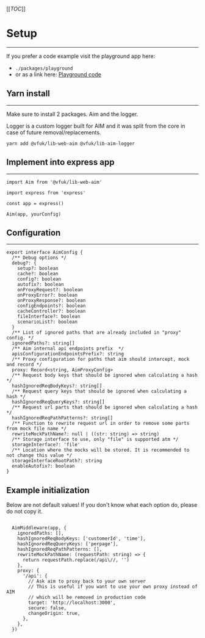 [[_TOC_]]

# Setup
----

If you prefer a code example visit the playground app here:
- `./packages/playground`
- or as a link here: [Playground code](https://dev.azure.com/vfuk-digital/Digital/_git/lib-web-aim?path=/packages/playground)

## Yarn install
------

Make sure to install 2 packages. Aim and the logger.

Logger is a custom logger built for AIM and it was split from the core in case of future removal/replacements.

```
yarn add @vfuk/lib-web-aim @vfuk/lib-aim-logger
```

## Implement into express app
------

```
import Aim from '@vfuk/lib-web-aim'

import express from 'express'

const app = express()

Aim(app, yourConfig)
```

## Configuration
------

```
export interface AimConfig {
  /** Debug options */
  debug?: {
    setup?: boolean
    cache?: boolean
    config?: boolean
    autofix?: boolean
    onProxyRequest?: boolean
    onProxyError?: boolean
    onProxyResponse?: boolean
    configEndpoints?: boolean
    cacheController?: boolean
    fileInterface?: boolean
    scenarioList?: boolean
  }
  /** List of ignored paths that are already included in "proxy" config. */
  ignoredPaths?: string[]
  /** Aim internal api endpoints prefix  */
  apisConfigurationEndpointsPrefix?: string
  /** Proxy configuration for paths that aim should intercept, mock and record */
  proxy: Record<string, AimProxyConfig>
  /** Request body keys that should be ignored when calculating a hash */
  hashIgnoredReqBodyKeys?: string[]
  /** Request query keys that should be ignored when calculating a hash */
  hashIgnoredReqQueryKeys?: string[]
  /** Request url parts that should be ignored when calculating a hash */
  hashIgnoredReqPathPatterns?: string[]
  /** Function to rewrite request url in order to remove some parts from mock file name */
  rewriteMockPathName?: null | ((str: string) => string)
  /** Storage interface to use, only "file" is supported atm */
  storageInterface?: 'file'
  /** Location where the mocks will be stored. It is recommended to not change this value */
  storageInterfaceRootPath?: string
  enableAutofix?: boolean
}
```

## Example initialization

Below are not default values! If you don't know what each option do, please do not copy it.

```

  AimMiddleware(app, {
    ignoredPaths: [],
    hashIgnoredReqBodyKeys: ['customerId', 'time'],
    hashIgnoredReqQueryKeys: ['perpage'],
    hashIgnoredReqPathPatterns: [],
    rewriteMockPathName: (requestPath: string) => {
      return requestPath.replace(/api\//, '')
    },
    proxy: {
      '/api': {
        // Ask aim to proxy back to your own server
        // This is useful if you want to use your own proxy instead of AIM
        // which will be removed in production code
        target: 'http://localhost:3000',
        secure: false,
        changeOrigin: true,
      },
    },
  })

```
